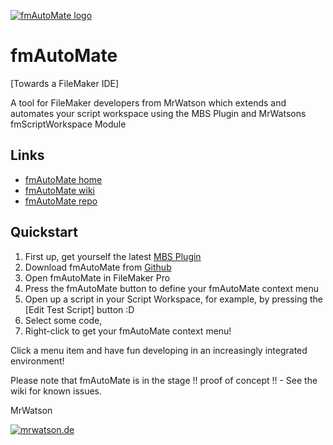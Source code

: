 [![fmAutoMate logo][fmAutoMate logo]][fmAutoMate home]

# fmAutoMate
[Towards a FileMaker IDE]

A tool for FileMaker developers from MrWatson which extends and automates your script workspace using the MBS Plugin and MrWatsons fmScriptWorkspace Module


## Links

- [fmAutoMate home][fmAutoMate home]
- [fmAutoMate wiki][fmAutoMate wiki]
- [fmAutoMate repo][fmAutoMate repo]


## Quickstart

1. First up, get yourself the latest [MBS Plugin][MBS Plugin]
2. Download fmAutoMate from [Github][fmAutoMate repo]
3. Open fmAutoMate in FileMaker Pro
4. Press the fmAutoMate button to define your fmAutoMate context menu
5. Open up a script in your Script Workspace, for example, by pressing the [Edit Test Script] button :D
6. Select some code,
7. Right-click to get your fmAutoMate context menu!

Click a menu item and have fun developing in an increasingly integrated environment!

Please note that fmAutoMate is in the stage !! proof of concept !! - See the wiki for known issues.

MrWatson

[![mrwatson.de][mrwatson.de logo]][mrwatson.de]

[fmAutoMate home]:https://www.fmworkmate.com/fmautomate
[fmAutoMate wiki]:https://github.com/mrwatson-de/fmAutoMate/wiki
[fmAutoMate repo]:https://github.com/mrwatson-de/fmAutoMate
[fmAutoMate logo]:fmAutoMate_Logo_256_sm.png
[MBS Plugin]:https://www.monkeybreadsoftware.com/filemaker/
[mrwatson.de logo]:www.mrwatson.de_neon_256.png
[mrwatson.de]:http://www.mrwatson.de
